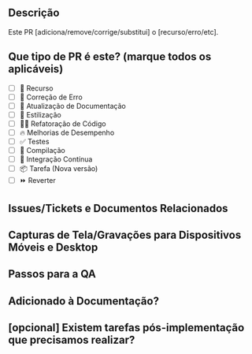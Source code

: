 ## Descrição

<!-- Por favor, não deixe a descrição em branco -->

Este PR [adiciona/remove/corrige/substitui] o [recurso/erro/etc].

## Que tipo de PR é este? (marque todos os aplicáveis)

- [ ] 🍕 Recurso
- [ ] 🐛 Correção de Erro
- [ ] 📝 Atualização de Documentação
- [ ] 🎨 Estilização
- [ ] 🧑‍💻 Refatoração de Código
- [ ] 🔥 Melhorias de Desempenho
- [ ] ✅ Testes
- [ ] 🤖 Compilação
- [ ] 🔁 Integração Contínua
- [ ] 📦 Tarefa (Nova versão)
- [ ] ⏩ Reverter

## Issues/Tickets e Documentos Relacionados

<!-- Use este formato para vincular seu PR a uma issue do GitHub: Corrige #123
https://docs.github.com/en/free-pro-team@latest/github/managing-your-work-on-github/linking-a-pull-request-to-an-issue#linking-a-pull-request-to-an-issue-using-a-keyword 
-->

## Capturas de Tela/Gravações para Dispositivos Móveis e Desktop

<!-- Mudanças visuais requerem capturas de tela -->

## Passos para a QA

<!-- Forneça alguns passos para o revisor testar sua mudança. Se você escreveu testes, pode mencioná-los aqui. Ex.:

1. Clique em um link
2. Faça essa coisa
3. Valide que você vê a coisa funcionando
-->

## Adicionado à Documentação?

## [opcional] Existem tarefas pós-implementação que precisamos realizar?

<!-- Ex.: Necessário adicionar variáveis de ambiente nos ambientes de desenvolvimento/produção? -->


<!-- nota: PRs com seções deletadas serão marcados como inválidos -->

<!--
  Para Pull Requests em andamento, por favor, use o recurso de PRs Rascunho (Draft PR),
  veja https://github.blog/2019-02-14-introducing-draft-pull-requests/ para mais detalhes.
  
  Para uma revisão/resposta em tempo hábil, evite "_force push_" de commits adicionais
  se seu PR já recebeu revisões ou comentários.
  
  Antes de enviar um Pull Request, por favor, certifique-se de ter feito o seguinte:
  - 👷‍♀️ Crie PRs pequenos. Na maioria dos casos, isso será possível.
  - ✅ Forneça testes para suas alterações, sempre que possível.
  - 📝 Use mensagens de commit descritivas.
  - 📗 Atualize qualquer documentação relacionada e inclua capturas de tela relevantes.
-->

